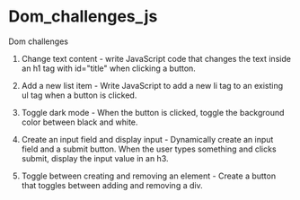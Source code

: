 # Dom_challenges_js

Dom challenges 

1. Change text content - write JavaScript code that changes the text inside an h1 tag with id="title" when clicking a button.

2. Add a new list item - Write JavaScript to add a new li tag to an existing ul tag when a button is clicked.

3. Toggle dark mode - When the button is clicked, toggle the background color between black and white.

4. Create an input field and display input - Dynamically create an input field and a submit button. When the user types something and clicks submit, display the input value in an h3.

5. Toggle between creating and removing an element - Create a button that toggles between adding and removing a div.

